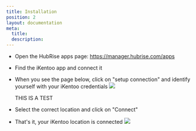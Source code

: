 ```yaml
---
title: Installation
position: 2
layout: documentation
meta:
  title:
  description:
---
```


- Open the HubRise apps page: https://manager.hubrise.com/apps

- Find the iKentoo app and connect it

- When you see the page below, click on "setup connection" and identify yourself with your iKentoo credentials
  ![](../images/installation_setup.png)
  
  THIS IS A TEST

- Select the correct location and click on "Connect"

- That's it, your iKentoo location is connected
  ![](../images/installation_connected.png)
